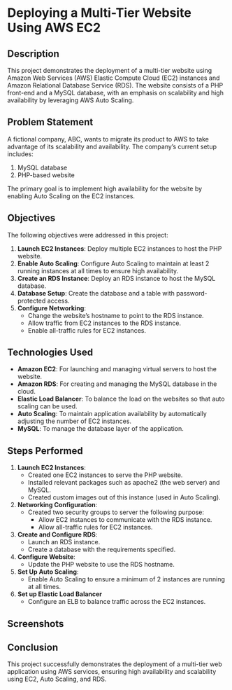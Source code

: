# Deploying a Multi-Tier Website Using AWS EC2

## Description
This project demonstrates the deployment of a multi-tier website using Amazon Web Services (AWS) Elastic Compute Cloud (EC2) instances and Amazon Relational Database Service (RDS). The website consists of a PHP front-end and a MySQL database, with an emphasis on scalability and high availability by leveraging AWS Auto Scaling.

## Problem Statement
A fictional company, ABC, wants to migrate its product to AWS to take advantage of its scalability and availability. The company’s current setup includes:
1. MySQL database
2. PHP-based website

The primary goal is to implement high availability for the website by enabling Auto Scaling on the EC2 instances.

## Objectives
The following objectives were addressed in this project:
1. **Launch EC2 Instances**: Deploy multiple EC2 instances to host the PHP website.
2. **Enable Auto Scaling**: Configure Auto Scaling to maintain at least 2 running instances at all times to ensure high availability.
3. **Create an RDS Instance**: Deploy an RDS instance to host the MySQL database.
4. **Database Setup**: Create the database and a table with password-protected access.
5. **Configure Networking**:
    - Change the website’s hostname to point to the RDS instance.
    - Allow traffic from EC2 instances to the RDS instance.
    - Enable all-traffic rules for EC2 instances.

## Technologies Used
- **Amazon EC2**: For launching and managing virtual servers to host the website.
- **Amazon RDS**: For creating and managing the MySQL database in the cloud.
- **Elastic Load Balancer**: To balance the load on the websites so that auto scaling can be used.
- **Auto Scaling**: To maintain application availability by automatically adjusting the number of EC2 instances.
- **MySQL**: To manage the database layer of the application.

## Steps Performed
1. **Launch EC2 Instances**:
    - Created one EC2 instances to serve the PHP website.
    - Installed relevant packages such as apache2 (the web server) and MySQL.
    - Created custom images out of this instance (used in Auto Scaling).
2. **Networking Configuration**:
    - Created two security groups to server the following purpose:
      - Allow EC2 instances to communicate with the RDS instance.
      - Allow all-traffic rules for EC2 instances.
3. **Create and Configure RDS**:
    - Launch an RDS instance.
    - Create a database with the requirements specified.
4. **Configure Website**:
    - Update the PHP website to use the RDS hostname.
5. **Set Up Auto Scaling**:
    - Enable Auto Scaling to ensure a minimum of 2 instances are running at all times.
6. **Set up Elastic Load Balancer**
    - Configure an ELB to balance traffic across the EC2 instances.


## Screenshots


## Conclusion
This project successfully demonstrates the deployment of a multi-tier web application using AWS services, ensuring high availability and scalability using EC2, Auto Scaling, and RDS.
